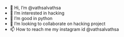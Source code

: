 - 👋 Hi, I’m @vathsalvathsa
- 👀 I’m interested in hacking
- 🌱 I’m good in python
- 💞️ I’m looking to collaborate on hacking project
- 📫 How to reach me 
my instagram id @vathsalvathsa
<!---
vathsalvathsa/vathsalvathsa is a ✨ special ✨ repository because its `README.md` (this file) appears on your GitHub profile.
You can click the Preview link to take a look at your changes.
--->
